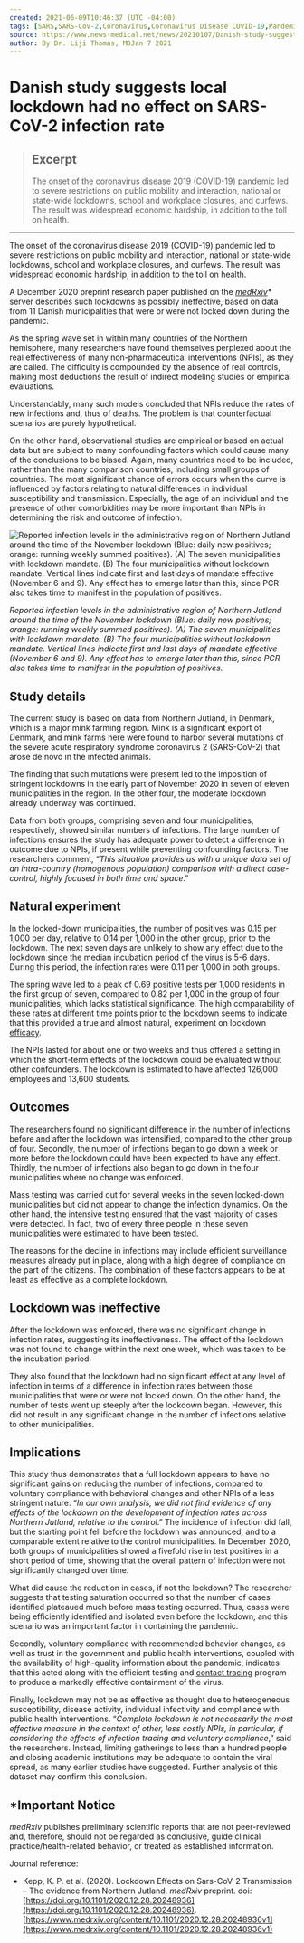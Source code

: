 ```yaml
---
created: 2021-06-09T10:46:37 (UTC -04:00)
tags: [SARS,SARS-CoV-2,Coronavirus,Coronavirus Disease COVID-19,Pandemic,Public Health,Research,Virus]
source: https://www.news-medical.net/news/20210107/Danish-study-suggests-local-lockdown-had-no-effect-on-SARS-CoV-2-infection-rate.aspx
author: By Dr. Liji Thomas, MDJan 7 2021
---
```


# Danish study suggests local lockdown had no effect on SARS-CoV-2 infection rate

> ## Excerpt
> The onset of the coronavirus disease 2019 (COVID-19) pandemic led to severe restrictions on public mobility and interaction, national or state-wide lockdowns, school and workplace closures, and curfews. The result was widespread economic hardship, in addition to the toll on health.

---
The onset of the coronavirus disease 2019 (COVID-19) pandemic led to severe restrictions on public mobility and interaction, national or state-wide lockdowns, school and workplace closures, and curfews. The result was widespread economic hardship, in addition to the toll on health.

A December 2020 preprint research paper published on the _[medRxiv](https://www.medrxiv.org/content/10.1101/2020.12.28.20248936v1)\*_ server describes such lockdowns as possibly ineffective, based on data from 11 Danish municipalities that were or were not locked down during the pandemic.

As the spring wave set in within many countries of the Northern hemisphere, many researchers have found themselves perplexed about the real effectiveness of many non-pharmaceutical interventions (NPIs), as they are called. The difficulty is compounded by the absence of real controls, making most deductions the result of indirect modeling studies or empirical evaluations.

Understandably, many such models concluded that NPIs reduce the rates of new infections and, thus of deaths. The problem is that counterfactual scenarios are purely hypothetical.

On the other hand, observational studies are empirical or based on actual data but are subject to many confounding factors which could cause many of the conclusions to be biased. Again, many countries need to be included, rather than the many comparison countries, including small groups of countries. The most significant chance of errors occurs when the curve is influenced by factors relating to natural differences in individual susceptibility and transmission. Especially, the age of an individual and the presence of other comorbidities may be more important than NPIs in determining the risk and outcome of infection.

![Reported infection levels in the administrative region of Northern Jutland around the time of the November lockdown (Blue: daily new positives; orange: running weekly summed positives). (A) The seven municipalities with lockdown mandate. (B) The four municipalities without lockdown mandate. Vertical lines indicate first and last days of mandate effective (November 6 and 9). Any effect has to emerge later than this, since PCR also takes time to manifest in the population of positives.](https://d2jx2rerrg6sh3.cloudfront.net/image-handler/picture/2021/1/123re.jpg "Reported infection levels in the administrative region of Northern Jutland around the time of the November lockdown (Blue: daily new positives; orange: running weekly summed positives). (A) The seven municipalities with lockdown mandate. (B) The four municipalities without lockdown mandate. Vertical lines indicate first and last days of mandate effective (November 6 and 9). Any effect has to emerge later than this, since PCR also takes time to manifest in the population of positives.")

_Reported infection levels in the administrative region of Northern Jutland around the time of the November lockdown (Blue: daily new positives; orange: running weekly summed positives). (A) The seven municipalities with lockdown mandate. (B) The four municipalities without lockdown mandate. Vertical lines indicate first and last days of mandate effective (November 6 and 9). Any effect has to emerge later than this, since PCR also takes time to manifest in the population of positives._

## Study details

The current study is based on data from Northern Jutland, in Denmark, which is a major mink farming region. Mink is a significant export of Denmark, and mink farms here were found to harbor several mutations of the severe acute respiratory syndrome coronavirus 2 (SARS-CoV-2) that arose de novo in the infected animals.

The finding that such mutations were present led to the imposition of stringent lockdowns in the early part of November 2020 in seven of eleven municipalities in the region. In the other four, the moderate lockdown already underway was continued.

Data from both groups, comprising seven and four municipalities, respectively, showed similar numbers of infections. The large number of infections ensures the study has adequate power to detect a difference in outcome due to NPIs, if present while preventing confounding factors. The researchers comment, “_This situation provides us with a unique data set of an intra-country (homogenous population) comparison with a direct case-control, highly focused in both time and space_.”

## Natural experiment

In the locked-down municipalities, the number of positives was 0.15 per 1,000 per day, relative to 0.14 per 1,000 in the other group, prior to the lockdown. The next seven days are unlikely to show any effect due to the lockdown since the median incubation period of the virus is 5-6 days. During this period, the infection rates were 0.11 per 1,000 in both groups.

The spring wave led to a peak of 0.69 positive tests per 1,000 residents in the first group of seven, compared to 0.82 per 1,000 in the group of four municipalities, which lacks statistical significance. The high comparability of these rates at different time points prior to the lockdown seems to indicate that this provided a true and almost natural, experiment on lockdown [efficacy](https://www.news-medical.net/health/What-Does-Efficacy-Mean.aspx).

The NPIs lasted for about one or two weeks and thus offered a setting in which the short-term effects of the lockdown could be evaluated without other confounders. The lockdown is estimated to have affected 126,000 employees and 13,600 students.

## Outcomes

The researchers found no significant difference in the number of infections before and after the lockdown was intensified, compared to the other group of four. Secondly, the number of infections began to go down a week or more before the lockdown could have been expected to have any effect. Thirdly, the number of infections also began to go down in the four municipalities where no change was enforced.

Mass testing was carried out for several weeks in the seven locked-down municipalities but did not appear to change the infection dynamics. On the other hand, the intensive testing ensured that the vast majority of cases were detected. In fact, two of every three people in these seven municipalities were estimated to have been tested.

The reasons for the decline in infections may include efficient surveillance measures already put in place, along with a high degree of compliance on the part of the citizens. The combination of these factors appears to be at least as effective as a complete lockdown.

## Lockdown was ineffective

After the lockdown was enforced, there was no significant change in infection rates, suggesting its ineffectiveness. The effect of the lockdown was not found to change within the next one week, which was taken to be the incubation period.

They also found that the lockdown had no significant effect at any level of infection in terms of a difference in infection rates between those municipalities that were or were not locked down. On the other hand, the number of tests went up steeply after the lockdown began. However, this did not result in any significant change in the number of infections relative to other municipalities.

## Implications

This study thus demonstrates that a full lockdown appears to have no significant gains on reducing the number of infections, compared to voluntary compliance with behavioral changes and other NPIs of a less stringent nature. “_In our own analysis, we did not find evidence of any effects of the lockdown on the development of infection rates across Northern Jutland, relative to the control_.” The incidence of infection did fall, but the starting point fell before the lockdown was announced, and to a comparable extent relative to the control municipalities. In December 2020, both groups of municipalities showed a fivefold rise in test positives in a short period of time, showing that the overall pattern of infection were not significantly changed over time.

What did cause the reduction in cases, if not the lockdown? The researcher suggests that testing saturation occurred so that the number of cases identified plateaued much before mass testing occurred. Thus, cases were being efficiently identified and isolated even before the lockdown, and this scenario was an important factor in containing the pandemic.

Secondly, voluntary compliance with recommended behavior changes, as well as trust in the government and public health interventions, coupled with the availability of high-quality information about the pandemic, indicates that this acted along with the efficient testing and [contact tracing](https://www.news-medical.net/health/How-does-Contact-Tracing-Work.aspx) program to produce a markedly effective containment of the virus.

Finally, lockdown may not be as effective as thought due to heterogeneous susceptibility, disease activity, individual infectivity and compliance with public health interventions. “_Complete lockdown is not necessarily the most effective measure in the context of other, less costly NPIs, in particular, if considering the effects of infection tracing and voluntary compliance_,” said the researchers. Instead, limiting gatherings to less than a hundred people and closing academic institutions may be adequate to contain the viral spread, as many earlier studies have suggested. Further analysis of this dataset may confirm this conclusion.

## \*Important Notice

_medRxiv_ publishes preliminary scientific reports that are not peer-reviewed and, therefore, should not be regarded as conclusive, guide clinical practice/health-related behavior, or treated as established information.

Journal reference:

-   Kepp, K. P. et al. (2020). Lockdown Effects on Sars-CoV-2 Transmission – The evidence from Northern Jutland. _medRxiv_ preprint. doi: [https://doi.org/10.1101/2020.12.28.20248936](https://doi.org/10.1101/2020.12.28.20248936). [https://www.medrxiv.org/content/10.1101/2020.12.28.20248936v1](https://www.medrxiv.org/content/10.1101/2020.12.28.20248936v1)

